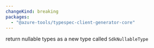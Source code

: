 ```yaml
---
changeKind: breaking
packages:
  - "@azure-tools/typespec-client-generator-core"
---
```


return nullable types as a new type called `SdkNullableType`
